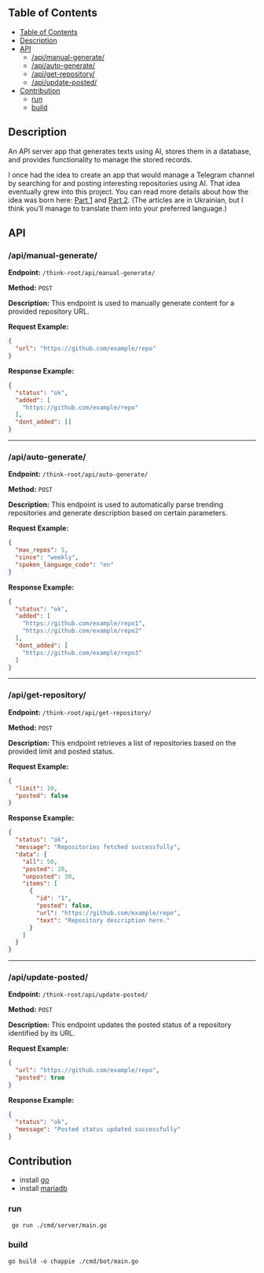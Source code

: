 ## Table of Contents
- [Table of Contents](#table-of-contents)
- [Description](#description)
- [API](#api)
  - [/api/manual-generate/](#apimanual-generate)
  - [/api/auto-generate/](#apiauto-generate)
  - [/api/get-repository/](#apiget-repository)
  - [/api/update-posted/](#apiupdate-posted)
- [Contribution](#contribution)
  - [run](#run)
  - [build](#build)

## Description

An API server app that generates texts using AI, stores them in a database, and provides functionality to manage the stored records.

I once had the idea to create an app that would manage a Telegram channel by searching for and posting interesting repositories using AI. That idea eventually grew into this project. You can read more details about how the idea was born here: [Part 1](https://drukarnia.com.ua/articles/yak-chatgpt-vede-za-mene-kanal-v-telegram-i-u-nogo-ce-maizhe-vikhodit-chastina-1-VywRW) and [Part 2](https://drukarnia.com.ua/articles/yak-chatgpt-vede-za-mene-kanal-v-telegram-i-u-nogo-ce-maizhe-vikhodit-chastina-2-X9Yjz). (The articles are in Ukrainian, but I think you’ll manage to translate them into your preferred language.)

## API

### /api/manual-generate/

**Endpoint:** `/think-root/api/manual-generate/`

**Method:** `POST`

**Description:** This endpoint is used to manually generate content for a provided repository URL.

**Request Example:**
```json
{
  "url": "https://github.com/example/repo"
}
```

**Response Example:**
```json
{
  "status": "ok",
  "added": [
    "https://github.com/example/repo"
  ],
  "dont_added": []
}
```

---

### /api/auto-generate/

**Endpoint:** `/think-root/api/auto-generate/`

**Method:** `POST`

**Description:** This endpoint is used to automatically parse trending repositories and generate description based on certain parameters.

**Request Example:**
```json
{
  "max_repos": 5,
  "since": "weekly",
  "spoken_language_code": "en"
}
```

**Response Example:**
```json
{
  "status": "ok",
  "added": [
    "https://github.com/example/repo1",
    "https://github.com/example/repo2"
  ],
  "dont_added": [
    "https://github.com/example/repo3"
  ]
}
```

---

### /api/get-repository/

**Endpoint:** `/think-root/api/get-repository/`

**Method:** `POST`

**Description:** This endpoint retrieves a list of repositories based on the provided limit and posted status.

**Request Example:**
```json
{
  "limit": 10,
  "posted": false
}
```

**Response Example:**
```json
{
  "status": "ok",
  "message": "Repositories fetched successfully",
  "data": {
    "all": 50,
    "posted": 20,
    "unposted": 30,
    "items": [
      {
        "id": "1",
        "posted": false,
        "url": "https://github.com/example/repo",
        "text": "Repository description here."
      }
    ]
  }
}
```

---

### /api/update-posted/

**Endpoint:** `/think-root/api/update-posted/`

**Method:** `POST`

**Description:** This endpoint updates the posted status of a repository identified by its URL.

**Request Example:**
```json
{
  "url": "https://github.com/example/repo",
  "posted": true
}
```

**Response Example:**
```json
{
  "status": "ok",
  "message": "Posted status updated successfully"
}
```

## Contribution

- install [go](https://go.dev/dl/)
- install [mariadb](https://mariadb.org/download/)

### run
```shell
 go run ./cmd/server/main.go  
```

### build
```shell
go build -o chappie ./cmd/bot/main.go
```

